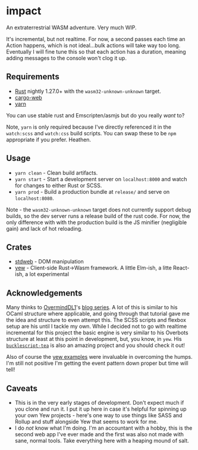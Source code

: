 # impact

An extraterrestrial WASM adventure.  Very much WIP.

It's incremental, but not realtime.  For now, a second passes each time an Action happens, which is not ideal...bulk actions will take way too long.  Eventually I will fine tune this so that each action has a duration, meaning adding messages to the console won't clog it up.

## Requirements

* [Rust](https://www.rust-lang.org/en-US/) nightly 1.27.0+ with the `wasm32-unknown-unknown` target.
* [cargo-web](https://github.com/koute/cargo-web)
* [yarn](https://yarnpkg.com/)

You can use stable rust and Emscripten/asmjs but do you really *want* to?

Note, `yarn` is only required because I've directly referenced it in the `watch:scss` and `watch:css` build scripts.  You can swap these to be `npm` appropriate if you prefer.  Heathen.

## Usage

* `yarn clean` - Clean build artifacts.
* `yarn start` - Start a development server on `localhost:8000` and watch for changes to either Rust or SCSS.
* `yarn prod` - Build a production bundle at `release/` and serve on `localhost:8080`.

Note - the `wasm32-unknown-unknown` target does not currently support debug builds, so the dev server runs a release build of the rust code.  For now, the only difference with with the production build is the JS minifier (negligible gain) and lack of hot reloading.

## Crates

* [stdweb](https://github.com/koute/stdweb) - DOM manipulation
* [yew](https://github.com/DenisKolodin/yew) - Client-side Rust->Wasm framework.  A little Elm-ish, a litte React-ish, a lot experimental

## Acknowledgements

Many thinks to [OvermindDL1](https://github.com/overminddl1)'s [blog series](http://blog.overminddl1.com/tags/overbots/).  A lot of this is similar to his OCaml structure where applicable, and going through that tutorial gave me the idea and structure to even attempt this.  The SCSS scripts and flexbox setup are his until I tackle my own.  While I decided not to go with realtime incremental for this project the basic engine is very similar to his Overbots structure at least at this point in development, but, you know, in `yew`.  His [`bucklescript-tea`](https://github.com/OvermindDL1/bucklescript-tea) is also an amazing project and you should check it out!

Also of course the [yew examples](https://github.com/DenisKolodin/yew/tree/master/examples) were invaluable in overcoming the humps.  I'm still not positive I'm getting the event pattern down proper but time will tell!

## Caveats

* This is in the very early stages of development.  Don't expect much if you clone and run it.  I put it up here in case it's helpful for spinning up your own Yew projects - here's one way to use things like SASS and Rollup and stuff alongside Yew that seems to work for me.
* I do *not* know what I'm doing.  I'm an accountant with a hobby, this is the second web app I've ever made and the first was also not made with sane, normal tools.  Take everything here with a heaping mound of salt.
